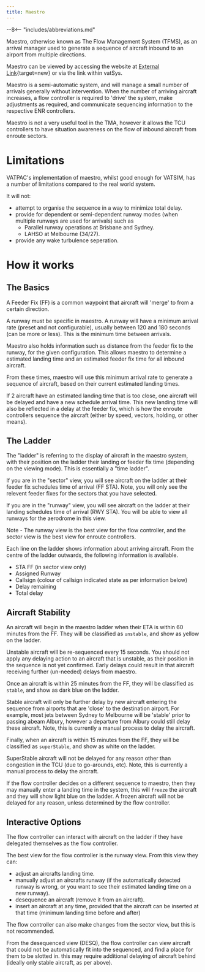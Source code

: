```yaml
---
title: Maestro
---
```


--8<-- "includes/abbreviations.md"

Maestro, otherwise known as The Flow Management System (TFMS), as an arrival manager used to generate a sequence of aircraft inbound to an airport from multiple directions.

Maestro can be viewed by accessing the website at [External Link](https://maestro.vatpac.org){target=new} or via the link within vatSys.

Maestro is a semi-automatic system, and will manage a small number of arrivals generally without intervention. When the number of arriving aircraft increases, a flow controller is required to 'drive' the system, make adjustments as required, and communicate sequencing information to the respective ENR controllers.

Maestro is not a very useful tool in the TMA, however it allows the TCU controllers to have situation awareness on the flow of inbound aircraft from enroute sectors.

# Limitations

VATPAC's implementation of maestro, whilst good enough for VATSIM, has a number of limitations compared to the real world system.

It will not:
- attempt to organise the sequence in a way to minimize total delay.
- provide for dependent or semi-dependent runway modes (when multiple runways are used for arrivals) such as
    - Parallel runway operations at Brisbane and Sydney.
    - LAHSO at Melbourne (34/27).
- provide any wake turbulence seperation.

# How it works

## The Basics

A Feeder Fix (FF) is a common waypoint that aircraft will 'merge' to from a certain direction.

A runway must be specific in maestro. A runway will have a minimum arrival rate (preset and not configurable), usually between 120 and 180 seconds (can be more or less). This is the minimum time between arrivals.

Maestro also holds information such as distance from the feeder fix to the runway, for the given configuration. This allows maestro to determine a estimated landing time and an estimated feeder fix time for all inbound aircraft.

From these times, maestro will use this minimum arrival rate to generate a sequence of aircraft, based on their current estimated landing times.

If 2 aircraft have an estimated landing time that is too close, one aircraft will be delayed and have a new schedule arrival time. This new landing time will also be reflected in a delay at the feeder fix, which is how the enroute controllers sequence the aircraft (either by speed, vectors, holding, or other means).

## The Ladder

The "ladder" is referring to the display of aircraft in the maestro system, with their position on the ladder their landing or feeder fix time (depending on the viewing mode). This is essentially a "time ladder".

If you are in the "sector" view, you will see aircraft on the ladder at their feeder fix schedules time of arrival (FF STA). Note, you will only see the relevent feeder fixes for the sectors that you have selected.

If you are in the "runway" view, you will see aircraft on the ladder at their landing schedules time of arrival (RWY STA). You will be able to view all runways for the aerodrome in this view.

Note - The runway view is the best view for the flow controller, and the sector view is the best view for enroute controllers.

Each line on the ladder shows information about arriving aircraft. From the centre of the ladder outwards, the following information is available.

- STA FF (in sector view only)
- Assigned Runway
- Callsign (colour of callsign indicated state as per information below)
- Delay remaining
- Total delay

## Aircraft Stability

An aircraft will begin in the maestro ladder when their ETA is within 60 minutes from the FF. They will be classified as `unstable`, and show as yellow on the ladder.

Unstable aircraft will be re-sequenced every 15 seconds. You should not apply any delaying action to an aircraft that is unstable, as their position in the sequence is not yet confirmed. Early delays could result in that aircraft receiving further (un-needed) delays from maestro.

Once an aircraft is within 25 minutes from the FF, they will be classified as `stable`, and show as dark blue on the ladder.

Stable aircraft will only be further delay by new aircraft entering the sequence from airports that are 'close' to the destination airport. For example, most jets between Sydney to Melbourne will be 'stable' prior to passing abeam Albury, however a departure from Albury could still delay these aircraft. Note, this is currently a manual process to delay the aircraft.

Finally, when an aircraft is within 15 minutes from the FF, they will be classified as `superStable`, and show as white on the ladder.

SuperStable aircraft will not be delayed for any reason other than congestion in the TCU (due to go-arounds, etc). Note, this is currently a manual process to delay the aircraft.

If the flow controller decides on a different sequence to maestro, then they may manually enter a landing time in the system, this will `freeze` the aircraft and they will show light blue on the ladder. A frozen aircraft will not be delayed for any reason, unless determined by the flow controller.

## Interactive Options

The flow controller can interact with aircraft on the ladder if they have delegated themselves as the flow controller.

The best view for the flow controller is the runway view. From this view they can:

- adjust an aircrafts landing time.
- manually adjust an aircrafts runway (if the automatically detected runway is wrong, or you want to see their estimated landing time on a new runway).
- desequence an aircraft (remove it from an aircraft).
- insert an aircraft at any time, provided that the aircraft can be inserted at that time (minimum landing time before and after)

The flow controller can also make changes from the sector view, but this is not recommended.

From the desequenced view (DESQ), the flow controller can view aircraft that could not be automatically fit into the sequenced, and find a place for them to be slotted in. this may require additional delaying of aircraft behind (ideally only stable aircraft, as per above).

